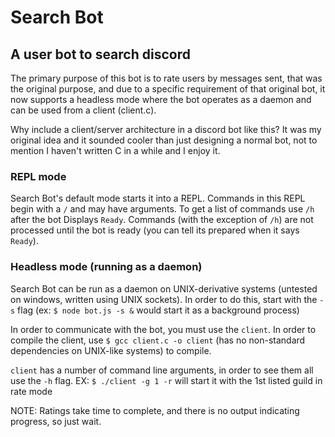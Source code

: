 # Search Bot
## A user bot to search discord
The primary purpose of this bot is to rate users by messages sent, that was the original purpose, and due to a specific requirement of that original bot, it now supports a headless mode where the bot operates as a daemon and can be used from a client (client.c).

Why include a client/server architecture in a discord bot like this? It was my original idea and it sounded cooler than just designing a normal bot, not to mention I haven't written C in a while and I enjoy it.

### REPL mode
Search Bot's default mode starts it into a REPL. Commands in this REPL begin with a `/` and may have arguments. To get a list of commands use `/h` after the bot Displays `Ready`. Commands (with the exception of `/h`) are not processed until the bot is ready (you can tell its prepared when it says `Ready`).

### Headless mode (running as a daemon)
Search Bot can be run as a daemon on UNIX-derivative systems (untested on windows, written using UNIX sockets). In order to do this, start with the `-s` flag (ex: `$ node bot.js -s &` would start it as a background process)

In order to communicate with the bot, you must use the `client`. In order to compile the client, use `$ gcc client.c -o client` (has no non-standard dependencies on UNIX-like systems) to compile.

`client` has a number of command line arguments, in order to see them all use the `-h` flag. EX: `$ ./client -g 1 -r` will start it with the 1st listed guild in rate mode

NOTE: Ratings take time to complete, and there is no output indicating progress, so just wait.
